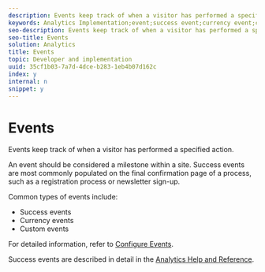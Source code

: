 ```yaml
---
description: Events keep track of when a visitor has performed a specified action.
keywords: Analytics Implementation;event;success event;currency event;custom event
seo-description: Events keep track of when a visitor has performed a specified action.
seo-title: Events
solution: Analytics
title: Events
topic: Developer and implementation
uuid: 35cf1b03-7a7d-4dce-b283-1eb4b07d162c
index: y
internal: n
snippet: y
---
```


# Events

Events keep track of when a visitor has performed a specified action.

An event should be considered a milestone within a site. Success events are most commonly populated on the final confirmation page of a process, such as a registration process or newsletter sign-up.

Common types of events include:

* Success events 
* Currency events 
* Custom events

For detailed information, refer to [Configure Events](events.md#concept_FFD115543D54401B98FE683BD7D5B3FE).

Success events are described in detail in the [Analytics Help and Reference](https://marketing.adobe.com/resources/help/en_US/reference/success_event.html). 
